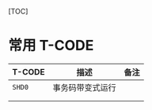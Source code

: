 [TOC]

#  常用 T-CODE

| T-CODE | 描述             | 备注 |
| ------ | ---------------- | ---- |
| `SHD0` | 事务码带变式运行 |      |
|        |                  |      |
|        |                  |      |





